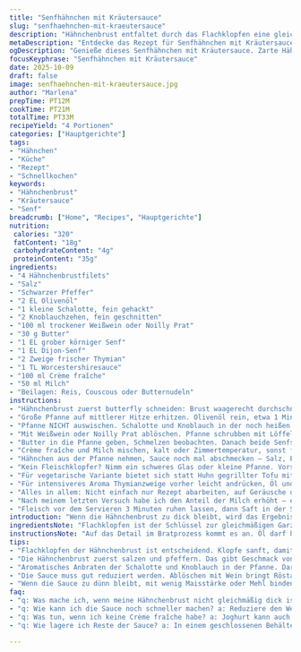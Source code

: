 ```yaml
---
title: "Senfhähnchen mit Kräutersauce"
slug: "senfhaehnchen-mit-kraeutersauce"
description: "Hähnchenbrust entfaltet durch das Flachklopfen eine gleichmäßige Dicke, was das Garen erleichtert. Anbraten bis goldbraun bringt Röstaromen. Schalotten und Knoblauch sorgen für Basisaroma, die Sauce mit Weißwein und Butter bekommt Tiefe. Statt Sahne verwende ich halb Crème fraîche, halb Milch für leichteren Geschmack. Thymian und Worcestersauce geben das gewisse Etwas. Serviert wird das Ganze über Reis oder Butternudeln, um die Sauce gut aufzunehmen. Zeit und Sensorik sind Schlüssel, kein Stoppuhr-Kochen. Habe öfter noch Weißwein gegen Noilly Prat ausgetauscht – passt wunderbar. Muss nicht super dick sein, ist eher seidig und aromatisch. Kleiner Tipp: Wenn kein Fleischklopfer da, Glasboden nehmen; Vorsicht, nicht zu dünn klopfen, sonst zerreißt es."
metaDescription: "Entdecke das Rezept für Senfhähnchen mit Kräutersauce. Perfekt gebratene Hähnchenbrust in aromatischer Sauce für ein besonderes Dinner."
ogDescription: "Genieße dieses Senfhähnchen mit Kräutersauce. Zarte Hähnchenbrust, köstliche Sauce und perfekte Beilagen für jedes Festmahl."
focusKeyphrase: "Senfhähnchen mit Kräutersauce"
date: 2025-10-09
draft: false
image: senfhaehnchen-mit-kraeutersauce.jpg
author: "Marlena"
prepTime: PT12M
cookTime: PT21M
totalTime: PT33M
recipeYield: "4 Portionen"
categories: ["Hauptgerichte"]
tags:
- "Hähnchen"
- "Küche"
- "Rezept"
- "Schnellkochen"
keywords:
- "Hähnchenbrust"
- "Kräutersauce"
- "Senf"
breadcrumb: ["Home", "Recipes", "Hauptgerichte"]
nutrition: 
 calories: "320"
 fatContent: "18g"
 carbohydrateContent: "4g"
 proteinContent: "35g"
ingredients:
- "4 Hähnchenbrustfilets"
- "Salz"
- "Schwarzer Pfeffer"
- "2 EL Olivenöl"
- "1 kleine Schalotte, fein gehackt"
- "2 Knoblauchzehen, fein geschnitten"
- "100 ml trockener Weißwein oder Noilly Prat"
- "30 g Butter"
- "1 EL grober körniger Senf"
- "1 EL Dijon-Senf"
- "2 Zweige frischer Thymian"
- "1 TL Worcestershiresauce"
- "100 ml Crème fraîche"
- "50 ml Milch"
- "Beilagen: Reis, Couscous oder Butternudeln"
instructions:
- "Hähnchenbrust zuerst butterfly schneiden: Brust waagerecht durchschneiden, wie Buch aufklappen. Dann mit dem flachen Teil eines Fleischklopfers sanft auf ca. 5 mm Dicke klopfen, gleichmäßig, nicht durchreißen. Salzen und pfeffern von beiden Seiten. Dieser Schritt sorgt für schnelle Garzeit und zarte Textur."
- "Große Pfanne auf mittlerer Hitze erhitzen. Olivenöl rein, etwa 1 Minute erhitzen, bis Öl leicht schimmert. Hähnchenbrust reinlegen. Wichtig: Nicht zu früh wenden, sonst keine schöne Kruste. Pro Seite ca. 3-4 Minuten braten, bis goldbraune Farbe entsteht. Geräusch: Anbratgeräusch wird weniger spritzig, Randfarbe verändert sich. Hähnchen rausnehmen, auf Küchenpapier legen, damit überschüssiges Fett weggeht."
- "Pfanne NICHT auswischen. Schalotte und Knoblauch in der noch heißen Pfanne anbraten, nur etwa 1 Minute, bis sie weich, aber nicht braun werden – da verbrennt der Knoblauch schnell und macht bitter. Rühren, kleiner Duft von Zwiebel und Knoblauch entfaltet sich."
- "Mit Weißwein oder Noilly Prat ablöschen. Pfanne schrubben mit Löffel, um die Röstaromen vom Pfannenboden zu lösen. Das klingt wie leichtes Zischen, dampft schnell hoch. Das bringt Tiefe in die Sauce, verhunzt man leicht mit Alkohol, daher geduldig 1-2 Minuten köcheln, bis etwas reduziert und nicht mehr scharf in der Nase."
- "Butter in die Pfanne geben, Schmelzen beobachten. Danach beide Senfsorten plus Thymianzweige und Worcestersauce hineinrühren. Leicht köcheln lassen, 3-4 Minuten, dass sich alles verbindet und etwas eindickt. Ab und zu rühren, sonst Setzt sich der Senf ab oder brennt an."
- "Crème fraîche und Milch mischen, kalt oder Zimmertemperatur, sonst flockt es. Zur Sauce geben, mit Schneebesen kurz unterrühren, nicht kochen, eher sanft simmern. Sauce wird cremig, leicht dicklich, aber fließt noch gut. Dann Hähnchenbrust zurück in die Pfanne legen, Sauce mit Löffel über die Brust verteilen, 5 Minuten bei sehr niedriger Hitze ziehen lassen. So zieht das Aroma ins Fleisch ein, wird saftig, muss aber nicht durchkochen, sonst wird es trocken."
- "Hähnchen aus der Pfanne nehmen, Sauce noch mal abschmecken – Salz, Pfeffer nachbessern. Thymianzweige rausfischen. Auf Reis, Couscous oder Butternudeln anrichten. Die Sauce soll nicht zu dick sein; das bringt die Gerichte zum Leben, hilft beim Auftunken. Ich bevorzuge selbstgemachte Butternudeln, die Sauce haftet besser als auf Reis."
- "Kein Fleischklopfer? Nimm ein schweres Glas oder kleine Pfanne. Vorsichtig, sonst gibt es Löcher. Wenn Sauce zu dünn bleibt, gern mit wenig Maisstärke oder Mehl binden, aber vorsichtig – das gehört hier nicht hin. Statt Weißwein kann auch trockener Sherry oder heller Balsamico (wenig) genommen werden, gibt interessante Richtung. Will keine süße Sauce, also bitte keine süßen Weine."
- "Für vegetarische Variante bietet sich statt Huhn gegrillter Tofu mit den gleichen Aromen an, reduziert die Garzeit der Tofuhaut. Auch gemahlenen Thymian kann man nehmen, wenn frischer Mangelware ist."
- "Für intensiveres Aroma Thymianzweige vorher leicht andrücken, Öl und Mustardsorten gut vermischen. So bekommen die Aromen mehr Power."
- "Alles in allem: Nicht einfach nur Rezept abarbeiten, auf Geräusche der Pfanne hören, das Aroma der Sauce riechen. So weiß man, wann es passt. Habe gelernt, Sauce zu überhitzen zerstört die Cremigkeit."
- "Nach meinem letzten Versuch habe ich den Anteil der Milch erhöht – ergibt leichtere Sauce, die Bauch nicht zu sehr beschwert. Hähnchen lockerer, passt super im Sommer."
- "Fleisch vor dem Servieren 3 Minuten ruhen lassen, dann Saft in der Sauce auffangen. Ohne Ruhezeit läuft alles raus bei jedem Schnitt."
introduction: "Wenn die Hähnchenbrust zu dick bleibt, wird das Ergebnis trocken. Deshalb falte ich die Brust und klopfe sie dünn – blindes Vertrauen auf Zeitangaben hat mich oft im Stich gelassen. Statt genaue Minuten zu zählen, achte ich auf Farbe und Konsistenz. Die Pfanne darf nie zu heiß sein, sonst schlägt der Knoblauch um in bitter. Auch die Sauce ist ein Balanceakt: Zu viel Hitze zerstört die Cremigkeit, zu wenig macht sie blass. Ein bisschen Alkohol im Weißwein ist notwendig, gleicht die Buttrigkeit aus. Mit körnigem und Dijon-Senf spielt man mit Texturen, die Sauce bekommt so eine interessante Struktur. Warum Crème fraîche anstelle von Sahne? Für mich das frische Element, das nicht so schal wirkt und besser mit Thymian harmoniert. In Kombination mit Butter geschmolzen, sowohl das Geräusch als auch der Geruch der Sauce zeigen den richtigen Punkt an. Früher hätte ich die Hähnchenbrüste einmal gewendet und fertig – jetzt weiß ich: 2x wenden, sensibel beobachten, macht den Unterschied. So gelingen Gerichte, die weder trocken noch fad sind."
ingredientsNote: "Flachklopfen ist der Schlüssel zur gleichmäßigen Garzeit. Kein Fleischklopfer? Zu viel Kraft schadet, Fleisch reißt. Lieber öfter sanft klopfen. Schalotten sind milder als Zwiebeln, deshalb empfehlenswert. Frischer Knoblauch braucht wenig Hitze, sonst Fehlgeschmack. Weißwein gehört abgelöscht, nicht verkocht, sonst ist es sauer. Wer keinen Alkohol mag, nimmt einfach Hühnerbrühe, aber die Sauce verliert Tiefe. Die Kombination aus Dijon- und grobem Senf funktioniert, da sie unterschiedliche Texturen und Schärfegrade liefern. Frischer Thymian kommt ins Spiel für Kräuternoten, getrocknet kann als Backup dienen, aber weniger frisch schmeckend. Worcestersauce ist kleiner Umami-Kick; fehlt die, Sauce wirkt flach. Crème fraîche mit Milch verdünnt gibt leichteren Touch, Sahne ist zu schwer. Butter gibt Mundgefühl und Geschmack, nie im ersten Schritt erhitzen, sonst verbrennt sie. Achten auf Beilagen – butterige Nudeln nehmen Sauce besser auf als Reis. Notfalls Couscous, aber ungesalzen kochen."
instructionsNote: "Auf das Detail im Bratprozess kommt es an. Öl darf heiß, aber nicht rauchend sein. Zu frühes Wenden ruiniert die Kruste. Geduld zeigt sich im Klang des Bratens – weniger spritzend ist gut. Beim Schalotten- und Knoblauchansatz darauf achten, dass Temperatur nicht zu hoch ist, nur Ansätze genügen. Das Ablöschen mit Wein löst Geschmacksreste vom Pfannenboden, ohne die manfache Tiefe verloren ginge. Mischung aus Butter und Senf sorgt für cremige Sauce, die nicht nur platt gewürzt ist. Sauce reduzieren, bis Sicht von leichtem Eindicken, noch nicht schleimig. Das Hinzufügen von Crème fraîche und Milch muss am Ende erfolgen, nicht zum Kochen bringen. Beim Aufwärmen des Fleisches in Sauce niedrigste Stufe wählen, um Austrocknen zu verhindern. Restliche Sauce nicht ohne Flüssigkeit zu stark reduzieren lassen. Fleisch immer ruhen lassen, dann schneiden, um Saftverlust zu minimieren. Und immer: mehr riechen als schauen, fast nur mit Geruch entscheidet sich das Timing."
tips:
- "Flachklopfen der Hähnchenbrust ist entscheidend. Klopfe sanft, damit das Fleisch nicht reißt. Wer keinen Fleischklopfer hat, nimmt einen schweren Glasboden. Klopfen bis 5 mm Dicke ist ideal. Zu viel Kraft führt zu Löchern im Fleisch. Achte auf gleichmäßige Dicke für perfekte Garzeiten."
- "Die Hähnchenbrust zuerst salzen und pfeffern. Das gibt Geschmack von Beginn an. Wende das Fleisch erst, wenn die Kruste goldbraun ist. Geräusch der Pfanne hört sich anders an, wenn das Fleisch bereit ist. Geduld, kaum spritzend – so weißt du, dass es passt."
- "Aromatisches Anbraten der Schalotte und Knoblauch in der Pfanne. Darauf achten, dass sie nicht zu dunkel werden. Rühren und auf die Aromen achten. Ein Hauch von geschmolzener Butter und Zwiebel sorgt für eine angenehme Basis. Der Duft wird intensiv, wenn du alles richtig machst."
- "Die Sauce muss gut reduziert werden. Ablöschen mit Wein bringt Röstaromen. Aber nicht zu hoch kochen, sonst verliert der Weißwein seine Frische. Geduld ist der Schlüssel, geschmacklich ist der Unterschied enorm. Fühlt sich die Sauce gut an, reicht das."
- "Wenn die Sauce zu dünn bleibt, mit wenig Maisstärke oder Mehl binden. Nicht zu viel – will keine dampfende, dicke Sauce. Die Mischung aus Crème fraîche und Milch sorgt für eine leichtere Konsistenz. Damit fühlt sie sich nicht schwer an, bitte nur sanft erhitzen."
faq:
- "q: Was mache ich, wenn meine Hähnchenbrust nicht gleichmäßig dick ist? a: Klopfen hilft. Wenn es bricht, zu viel Druck. Besser immer sanft klopfen. Gleichmäßige Dicke gewährleistet zarte Textur und schnelle Garzeit. Ein wichtiges Detail."
- "q: Wie kann ich die Sauce noch schneller machen? a: Reduziere den Wein gut. Aber pass auf, Hitze darf nicht zu hoch sein. Mach das in kleinen Schritten. Vielleicht den Wein vorher etwas später hinzufügen, so bleibt der Geschmack frischer."
- "q: Was tun, wenn ich keine Crème fraîche habe? a: Joghurt kann auch gehen, aber weniger säuerlich. Du kannst auch die komplette Milch verwenden, aber es könnte dicker wirken. Mit etwas Wasser verdünnen – hey, funktioniert möglich."
- "q: Wie lagere ich Reste der Sauce? a: In einem geschlossenen Behälter im Kühlschrank aufbewahren und innerhalb von zwei Tagen aufbrauchen. Zum Erwärmen nie zu hohe Hitze verwenden – sonst trennt sich die Crème und wird unansehnlich. Sanft und langsam aufwärmen."

---
```

